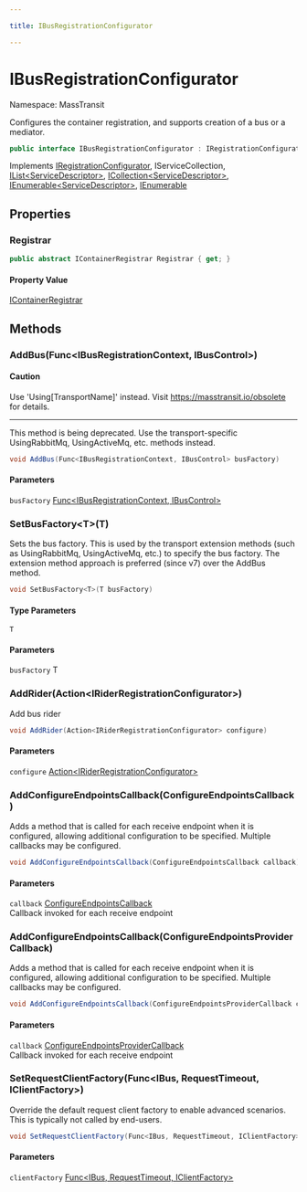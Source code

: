 ```yaml
---

title: IBusRegistrationConfigurator

---
```


# IBusRegistrationConfigurator

Namespace: MassTransit

Configures the container registration, and supports creation of a bus or a mediator.

```csharp
public interface IBusRegistrationConfigurator : IRegistrationConfigurator, IServiceCollection, IList<ServiceDescriptor>, ICollection<ServiceDescriptor>, IEnumerable<ServiceDescriptor>, IEnumerable
```

Implements [IRegistrationConfigurator](../masstransit/iregistrationconfigurator), IServiceCollection, [IList\<ServiceDescriptor\>](https://learn.microsoft.com/en-us/dotnet/api/system.collections.generic.ilist-1), [ICollection\<ServiceDescriptor\>](https://learn.microsoft.com/en-us/dotnet/api/system.collections.generic.icollection-1), [IEnumerable\<ServiceDescriptor\>](https://learn.microsoft.com/en-us/dotnet/api/system.collections.generic.ienumerable-1), [IEnumerable](https://learn.microsoft.com/en-us/dotnet/api/system.collections.ienumerable)

## Properties

### **Registrar**

```csharp
public abstract IContainerRegistrar Registrar { get; }
```

#### Property Value

[IContainerRegistrar](../masstransit-configuration/icontainerregistrar)<br/>

## Methods

### **AddBus(Func\<IBusRegistrationContext, IBusControl\>)**

#### Caution

Use 'Using[TransportName]' instead. Visit https://masstransit.io/obsolete for details.

---

This method is being deprecated. Use the transport-specific UsingRabbitMq, UsingActiveMq, etc. methods instead.

```csharp
void AddBus(Func<IBusRegistrationContext, IBusControl> busFactory)
```

#### Parameters

`busFactory` [Func\<IBusRegistrationContext, IBusControl\>](https://learn.microsoft.com/en-us/dotnet/api/system.func-2)<br/>

### **SetBusFactory\<T\>(T)**

Sets the bus factory. This is used by the transport extension methods (such as UsingRabbitMq, UsingActiveMq, etc.) to
 specify the bus factory. The extension method approach is preferred (since v7) over the AddBus method.

```csharp
void SetBusFactory<T>(T busFactory)
```

#### Type Parameters

`T`<br/>

#### Parameters

`busFactory` T<br/>

### **AddRider(Action\<IRiderRegistrationConfigurator\>)**

Add bus rider

```csharp
void AddRider(Action<IRiderRegistrationConfigurator> configure)
```

#### Parameters

`configure` [Action\<IRiderRegistrationConfigurator\>](https://learn.microsoft.com/en-us/dotnet/api/system.action-1)<br/>

### **AddConfigureEndpointsCallback(ConfigureEndpointsCallback)**

Adds a method that is called for each receive endpoint when it is configured, allowing additional
 configuration to be specified. Multiple callbacks may be configured.

```csharp
void AddConfigureEndpointsCallback(ConfigureEndpointsCallback callback)
```

#### Parameters

`callback` [ConfigureEndpointsCallback](../masstransit/configureendpointscallback)<br/>
Callback invoked for each receive endpoint

### **AddConfigureEndpointsCallback(ConfigureEndpointsProviderCallback)**

Adds a method that is called for each receive endpoint when it is configured, allowing additional
 configuration to be specified. Multiple callbacks may be configured.

```csharp
void AddConfigureEndpointsCallback(ConfigureEndpointsProviderCallback callback)
```

#### Parameters

`callback` [ConfigureEndpointsProviderCallback](../masstransit/configureendpointsprovidercallback)<br/>
Callback invoked for each receive endpoint

### **SetRequestClientFactory(Func\<IBus, RequestTimeout, IClientFactory\>)**

Override the default request client factory to enable advanced scenarios. This is typically not called by end-users.

```csharp
void SetRequestClientFactory(Func<IBus, RequestTimeout, IClientFactory> clientFactory)
```

#### Parameters

`clientFactory` [Func\<IBus, RequestTimeout, IClientFactory\>](https://learn.microsoft.com/en-us/dotnet/api/system.func-3)<br/>
